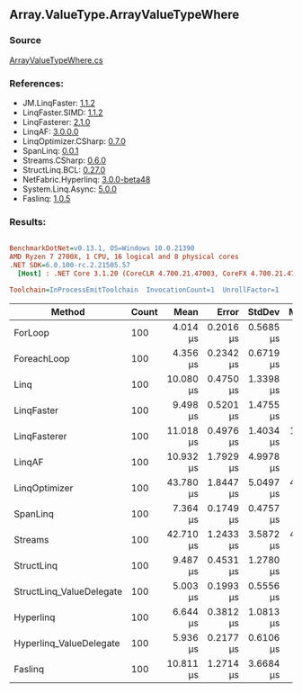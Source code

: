 ﻿## Array.ValueType.ArrayValueTypeWhere

### Source
[ArrayValueTypeWhere.cs](../LinqBenchmarks/Array/ValueType/ArrayValueTypeWhere.cs)

### References:
- JM.LinqFaster: [1.1.2](https://www.nuget.org/packages/JM.LinqFaster/1.1.2)
- LinqFaster.SIMD: [1.1.2](https://www.nuget.org/packages/LinqFaster.SIMD/1.0.3)
- LinqFasterer: [2.1.0](https://www.nuget.org/packages/LinqFasterer/2.1.0)
- LinqAF: [3.0.0.0](https://www.nuget.org/packages/LinqAF/3.0.0.0)
- LinqOptimizer.CSharp: [0.7.0](https://www.nuget.org/packages/LinqOptimizer.CSharp/0.7.0)
- SpanLinq: [0.0.1](https://www.nuget.org/packages/SpanLinq/0.0.1)
- Streams.CSharp: [0.6.0](https://www.nuget.org/packages/Streams.CSharp/0.6.0)
- StructLinq.BCL: [0.27.0](https://www.nuget.org/packages/StructLinq/0.27.0)
- NetFabric.Hyperlinq: [3.0.0-beta48](https://www.nuget.org/packages/NetFabric.Hyperlinq/3.0.0-beta48)
- System.Linq.Async: [5.0.0](https://www.nuget.org/packages/System.Linq.Async/5.0.0)
- Faslinq: [1.0.5](https://www.nuget.org/packages/Faslinq/1.0.5)

### Results:
``` ini

BenchmarkDotNet=v0.13.1, OS=Windows 10.0.21390
AMD Ryzen 7 2700X, 1 CPU, 16 logical and 8 physical cores
.NET SDK=6.0.100-rc.2.21505.57
  [Host] : .NET Core 3.1.20 (CoreCLR 4.700.21.47003, CoreFX 4.700.21.47101), X64 RyuJIT DEBUG  [AttachedDebugger]

Toolchain=InProcessEmitToolchain  InvocationCount=1  UnrollFactor=1  

```
|                   Method | Count |      Mean |     Error |    StdDev |    Median |         Ratio | RatioSD | Allocated |
|------------------------- |------ |----------:|----------:|----------:|----------:|--------------:|--------:|----------:|
|                  ForLoop |   100 |  4.014 μs | 0.2016 μs | 0.5685 μs |  3.900 μs |      baseline |         |         - |
|              ForeachLoop |   100 |  4.356 μs | 0.2342 μs | 0.6719 μs |  4.250 μs |  1.11x slower |   0.24x |      96 B |
|                     Linq |   100 | 10.080 μs | 0.4750 μs | 1.3398 μs |  9.800 μs |  2.56x slower |   0.51x |     104 B |
|               LinqFaster |   100 |  9.498 μs | 0.5201 μs | 1.4755 μs |  9.050 μs |  2.41x slower |   0.49x |   9,904 B |
|             LinqFasterer |   100 | 11.018 μs | 0.4976 μs | 1.4034 μs | 10.950 μs |  2.79x slower |   0.47x |   6,328 B |
|                   LinqAF |   100 | 10.932 μs | 1.7929 μs | 4.9978 μs |  8.450 μs |  2.79x slower |   1.44x |         - |
|            LinqOptimizer |   100 | 43.780 μs | 1.8447 μs | 5.0497 μs | 42.250 μs | 11.10x slower |   1.92x | 135,288 B |
|                 SpanLinq |   100 |  7.364 μs | 0.1749 μs | 0.4757 μs |  7.300 μs |  1.87x slower |   0.27x |         - |
|                  Streams |   100 | 42.710 μs | 1.2433 μs | 3.5872 μs | 41.750 μs | 10.79x slower |   1.54x |     824 B |
|               StructLinq |   100 |  9.487 μs | 0.4531 μs | 1.2780 μs |  9.100 μs |  2.41x slower |   0.48x |      32 B |
| StructLinq_ValueDelegate |   100 |  5.003 μs | 0.1993 μs | 0.5556 μs |  4.900 μs |  1.27x slower |   0.21x |         - |
|                Hyperlinq |   100 |  6.644 μs | 0.3812 μs | 1.0813 μs |  6.250 μs |  1.68x slower |   0.33x |         - |
|  Hyperlinq_ValueDelegate |   100 |  5.936 μs | 0.2177 μs | 0.6106 μs |  5.800 μs |  1.51x slower |   0.27x |         - |
|                  Faslinq |   100 | 10.811 μs | 1.2714 μs | 3.6684 μs |  9.350 μs |  2.77x slower |   1.10x |   6,424 B |
